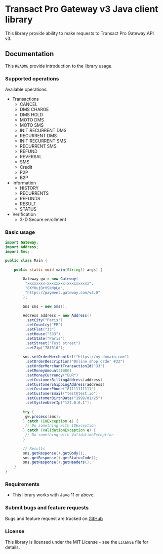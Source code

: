 # Transact Pro Gateway v3 Java client library

This library provide ability to make requests to Transact Pro Gateway API v3.

## Documentation

This `README` provide introduction to the library usage.

### Supported operations

Available operations:
- Transactions
  - CANCEL
  - DMS CHARGE
  - DMS HOLD
  - MOTO DMS
  - MOTO SMS
  - INIT RECURRENT DMS
  - RECURRENT DMS
  - INIT RECURRENT SMS
  - RECURRENT SMS
  - REFUND
  - REVERSAL
  - SMS
  - Credit
  - P2P
  - B2P
- Information
  - HISTORY
  - RECURRENTS
  - REFUNDS
  - RESULT
  - STATUS
- Verification
  - 3-D Secure enrollment
  
### Basic usage
```java
import Gateway;
import Address;
import Sms;

public class Main {
    
    public static void main(String[] args) {
        
        Gateway gw = new Gateway(
         "xxxxxxxx-xxxxxxxx-xxxxxxxxxx",
         "8XY0ujBrVSkNpLe",
         "https://payment.gateway.com/v3.0"
        );
 
        Sms sms = new Sms();
     
        Address address = new Address()
         .setCity("Paris")
         .setCountry("FR")
         .setFlat("33")
         .setHouse("333")
         .setState("Paris")
         .setStreet("Test street")
         .setZip("781010");
 
        sms.setOrderMerchantUrl("https://my-domain.com")
         .setOrderDescription("Online shop order #33")
         .setOrderMerchantTransactionId("33")
         .setMoneyAmount(1000)
         .setMoneyCurrency("EUR")
         .setCustomerBillingAddress(address)
         .setCustomerShippingAddress(address)
         .setCustomerPhone("81111111111")
         .setCustomerEmail("test@test.io")
         .setCustomerBirthDate("1999/01/25")
         .setSystemUserIp("127.0.0.1");       
        
        try {
         gw.process(sms);
        } catch (IOException e) {
         // Do something with IOException
        } catch (ValidationException e) {
         // Do something with ValidationException
        }
        
        // Results
        sms.getResponse().getBody();
        sms.getResponse().getStatusCode();
        sms.getResponse().getHeaders();
    }
}
```

### Requirements

- This library works with Java 11 or above.

### Submit bugs and feature requests

Bugs and feature request are tracked on [GitHub](https://github.com/TransactPRO/gw3-java-client/issues)

### License

This library is licensed under the MIT License - see the `LICENSE` file for details.
